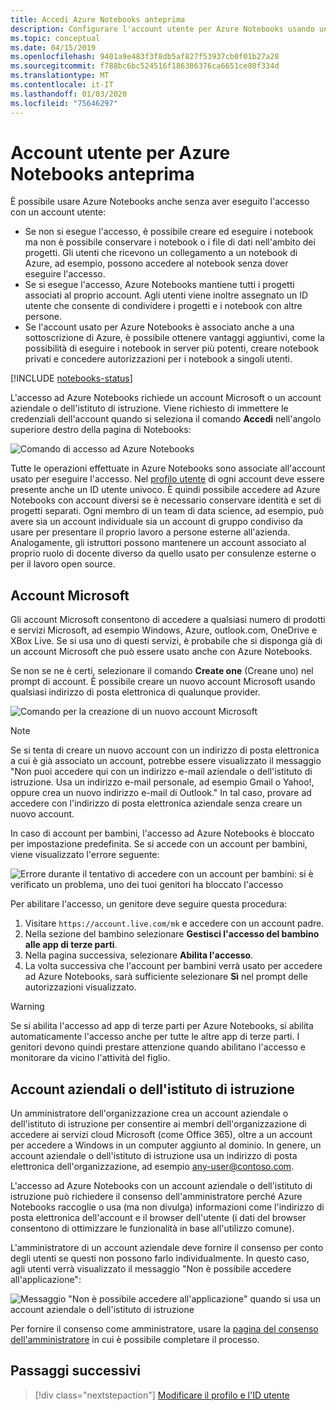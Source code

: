 ```yaml
---
title: Accedi Azure Notebooks anteprima
description: Configurare l'account utente per Azure Notebooks usando un account Microsoft o un account aziendale o dell'istituto di istruzione.
ms.topic: conceptual
ms.date: 04/15/2019
ms.openlocfilehash: 9401a9e483f3f8db5af827f53937cb0f01b27a28
ms.sourcegitcommit: f788bc6bc524516f186386376ca6651ce80f334d
ms.translationtype: MT
ms.contentlocale: it-IT
ms.lasthandoff: 01/03/2020
ms.locfileid: "75646297"
---
```

# <a name="your-user-account-for-azure-notebooks-preview"></a>Account utente per Azure Notebooks anteprima

È possibile usare Azure Notebooks anche senza aver eseguito l'accesso con un account utente:

- Se non si esegue l'accesso, è possibile creare ed eseguire i notebook ma non è possibile conservare i notebook o i file di dati nell'ambito dei progetti. Gli utenti che ricevono un collegamento a un notebook di Azure, ad esempio, possono accedere al notebook senza dover eseguire l'accesso.
- Se si esegue l'accesso, Azure Notebooks mantiene tutti i progetti associati al proprio account. Agli utenti viene inoltre assegnato un ID utente che consente di condividere i progetti e i notebook con altre persone.
- Se l'account usato per Azure Notebooks è associato anche a una sottoscrizione di Azure, è possibile ottenere vantaggi aggiuntivi, come la possibilità di eseguire i notebook in server più potenti, creare notebook privati e concedere autorizzazioni per i notebook a singoli utenti.

[!INCLUDE [notebooks-status](../../includes/notebooks-status.md)]

L'accesso ad Azure Notebooks richiede un account Microsoft o un account aziendale o dell'istituto di istruzione. Viene richiesto di immettere le credenziali dell'account quando si seleziona il comando **Accedi** nell'angolo superiore destro della pagina di Notebooks:

![Comando di accesso ad Azure Notebooks](media/accounts/sign-in-command.png)

Tutte le operazioni effettuate in Azure Notebooks sono associate all'account usato per eseguire l'accesso. Nel [profilo utente](azure-notebooks-user-profile.md) di ogni account deve essere presente anche un ID utente univoco. È quindi possibile accedere ad Azure Notebooks con account diversi se è necessario conservare identità e set di progetti separati. Ogni membro di un team di data science, ad esempio, può avere sia un account individuale sia un account di gruppo condiviso da usare per presentare il proprio lavoro a persone esterne all'azienda. Analogamente, gli istruttori possono mantenere un account associato al proprio ruolo di docente diverso da quello usato per consulenze esterne o per il lavoro open source.

## <a name="microsoft-accounts"></a>Account Microsoft

Gli account Microsoft consentono di accedere a qualsiasi numero di prodotti e servizi Microsoft, ad esempio Windows, Azure, outlook.com, OneDrive e XBox Live. Se si usa uno di questi servizi, è probabile che si disponga già di un account Microsoft che può essere usato anche con Azure Notebooks.

Se non se ne è certi, selezionare il comando **Create one** (Creane uno) nel prompt di account. È possibile creare un nuovo account Microsoft usando qualsiasi indirizzo di posta elettronica di qualunque provider.

![Comando per la creazione di un nuovo account Microsoft](media/accounts/create-new-microsoft-account.png)

> [!Note]
> Se si tenta di creare un nuovo account con un indirizzo di posta elettronica a cui è già associato un account, potrebbe essere visualizzato il messaggio "Non puoi accedere qui con un indirizzo e-mail aziendale o dell'istituto di istruzione. Usa un indirizzo e-mail personale, ad esempio Gmail o Yahoo!, oppure crea un nuovo indirizzo e-mail di Outlook." In tal caso, provare ad accedere con l'indirizzo di posta elettronica aziendale senza creare un nuovo account.

In caso di account per bambini, l'accesso ad Azure Notebooks è bloccato per impostazione predefinita. Se si accede con un account per bambini, viene visualizzato l'errore seguente:

![Errore durante il tentativo di accedere con un account per bambini: si è verificato un problema, uno dei tuoi genitori ha bloccato l'accesso](media/accounts/child-account-error.png)

Per abilitare l'accesso, un genitore deve seguire questa procedura:

1. Visitare `https://account.live.com/mk` e accedere con un account padre.
1. Nella sezione del bambino selezionare **Gestisci l'accesso del bambino alle app di terze parti**.
1. Nella pagina successiva, selezionare **Abilita l'accesso**.
1. La volta successiva che l'account per bambini verrà usato per accedere ad Azure Notebooks, sarà sufficiente selezionare **Sì** nel prompt delle autorizzazioni visualizzato.

> [!Warning]
> Se si abilita l'accesso ad app di terze parti per Azure Notebooks, si abilita automaticamente l'accesso anche per tutte le altre app di terze parti. I genitori devono quindi prestare attenzione quando abilitano l'accesso e monitorare da vicino l'attività del figlio.

## <a name="work-or-school-accounts"></a>Account aziendali o dell'istituto di istruzione

Un amministratore dell'organizzazione crea un account aziendale o dell'istituto di istruzione per consentire ai membri dell'organizzazione di accedere ai servizi cloud Microsoft (come Office 365), oltre a un account per accedere a Windows in un computer aggiunto al dominio. In genere, un account aziendale o dell'istituto di istruzione usa un indirizzo di posta elettronica dell'organizzazione, ad esempio any-user@contoso.com.

L'accesso ad Azure Notebooks con un account aziendale o dell'istituto di istruzione può richiedere il consenso dell'amministratore perché Azure Notebooks raccoglie o usa (ma non divulga) informazioni come l'indirizzo di posta elettronica dell'account e il browser dell'utente (i dati del browser consentono di ottimizzare le funzionalità in base all'utilizzo comune).

L'amministratore di un account aziendale deve fornire il consenso per conto degli utenti se questi non possono farlo individualmente. In questo caso, agli utenti verrà visualizzato il messaggio "Non è possibile accedere all'applicazione":

![Messaggio "Non è possibile accedere all'applicazione" quando si usa un account aziendale o dell'istituto di istruzione](media/accounts/consent-permissions-denied.png)

Per fornire il consenso come amministratore, usare la [pagina del consenso dell'amministratore](https://notebooks.azure.com/account/adminConsent) in cui è possibile completare il processo.

## <a name="next-steps"></a>Passaggi successivi  

> [!div class="nextstepaction"]
> [Modificare il profilo e l'ID utente](azure-notebooks-user-profile.md)
